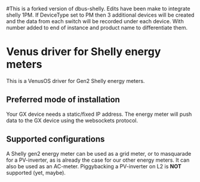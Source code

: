 #This is a forked version of dbus-shelly.
Edits have been make to integrate shelly 1PM. 
If DeviceType set to PM then 3 additional devices will be created and the data from each switch will be recorded under
each device. 
With number added to end of instance and product name to differentiate them. 



# Venus driver for Shelly energy meters

This is a VenusOS driver for Gen2 Shelly energy meters.

## Preferred mode of installation
Your GX device needs a static/fixed IP address. The energy meter will push
data to the GX device using the websockets protocol.

## Supported configurations
A Shelly gen2 energy meter can be used as a grid meter, or to masquarade for a
PV-inverter, as is already the case for our other energy meters. It can also be
used as an AC-meter. Piggybacking a PV-inverter on L2 is **NOT** supported
(yet, maybe).
